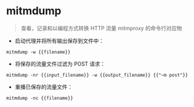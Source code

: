 # mitmdump

> 查看，记录和以编程方式转换 HTTP 流量
> mitmproxy 的命令行对应物

- 启动代理并将所有输出保存到文件中：

`mitmdump -w {{filename}}`

- 将保存的流量文件过滤为 POST 请求：

`mitmdump -nr {{input_filename}} -w {{output_filename}} {{"~m post"}}`

- 重播已保存的流量文件：

`mitmdump -nc {{filename}}`

[#]: contributors: ([潘潘])